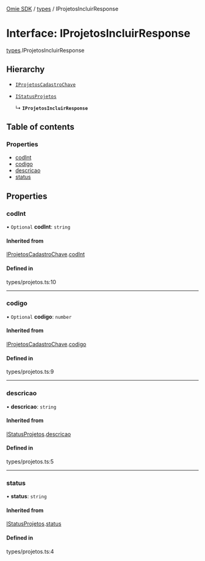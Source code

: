 [Omie SDK](../README.md) / [types](../modules/types.md) / IProjetosIncluirResponse

# Interface: IProjetosIncluirResponse

[types](../modules/types.md).IProjetosIncluirResponse

## Hierarchy

- [`IProjetosCadastroChave`](types.IProjetosCadastroChave.md)

- [`IStatusProjetos`](types.IStatusProjetos.md)

  ↳ **`IProjetosIncluirResponse`**

## Table of contents

### Properties

- [codInt](types.IProjetosIncluirResponse.md#codint)
- [codigo](types.IProjetosIncluirResponse.md#codigo)
- [descricao](types.IProjetosIncluirResponse.md#descricao)
- [status](types.IProjetosIncluirResponse.md#status)

## Properties

### codInt

• `Optional` **codInt**: `string`

#### Inherited from

[IProjetosCadastroChave](types.IProjetosCadastroChave.md).[codInt](types.IProjetosCadastroChave.md#codint)

#### Defined in

types/projetos.ts:10

___

### codigo

• `Optional` **codigo**: `number`

#### Inherited from

[IProjetosCadastroChave](types.IProjetosCadastroChave.md).[codigo](types.IProjetosCadastroChave.md#codigo)

#### Defined in

types/projetos.ts:9

___

### descricao

• **descricao**: `string`

#### Inherited from

[IStatusProjetos](types.IStatusProjetos.md).[descricao](types.IStatusProjetos.md#descricao)

#### Defined in

types/projetos.ts:5

___

### status

• **status**: `string`

#### Inherited from

[IStatusProjetos](types.IStatusProjetos.md).[status](types.IStatusProjetos.md#status)

#### Defined in

types/projetos.ts:4
